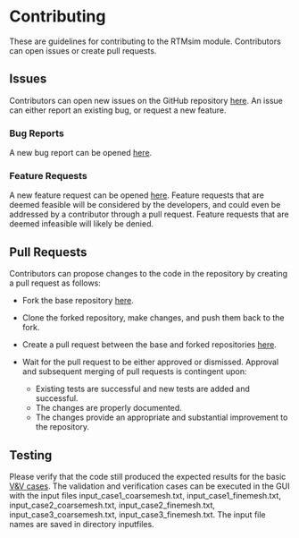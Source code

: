 # Contributing

These are guidelines for contributing to the RTMsim module. Contributors can open issues or create pull requests.

## Issues

Contributors can open new issues on the GitHub repository [here](https://github.com/obertscheiderfhwn/RTMsim/issues).
An issue can either report an existing bug, or request a new feature.

### Bug Reports

A new bug report can be opened [here](https://github.com/obertscheiderfhwn/RTMsim/issues/new?template=bug_report.md).

### Feature Requests

A new feature request can be opened [here](https://github.com/obertscheiderfhwn/RTMsim/issues/new?template=feature_request.md).
Feature requests that are deemed feasible will be considered by the developers, and could even be addressed by a contributor through a pull request.
Feature requests that are deemed infeasible will likely be denied.

## Pull Requests

Contributors can propose changes to the code in the repository by creating a pull request as follows:

- Fork the base repository [here](https://github.com/obertscheiderfhwn/RTMsim/fork).
- Clone the forked repository, make changes, and push them back to the fork.
- Create a pull request between the base and forked repositories [here](https://github.com/obertscheiderfhwn/RTMsim/pulls).
- Wait for the pull request to be either approved or dismissed. Approval and subsequent merging of pull requests is contingent upon:

  - Existing tests are successful and new tests are added and successful.
  - The changes are properly documented.
  - The changes provide an appropriate and substantial improvement to the repository.

## Testing
Please verify that the code still produced the expected results for the basic [V&V cases](https://obertscheiderfhwn.github.io/RTMsim/build/tutorials/). The validation and verification cases can be executed in the GUI with the input files input_case1_coarsemesh.txt, input_case1_finemesh.txt, input_case2_coarsemesh.txt, input_case2_finemesh.txt, input_case3_coarsemesh.txt, input_case3_finemesh.txt. The input file names are saved in directory inputfiles.
